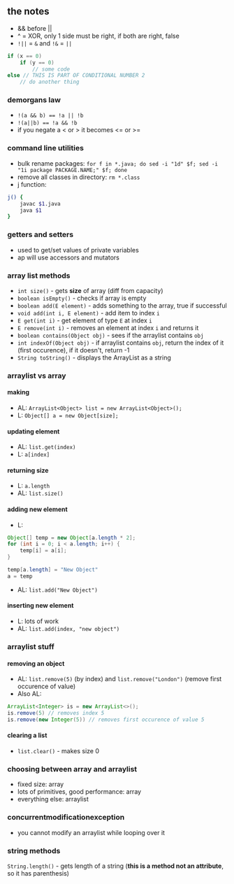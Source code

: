 ## the notes
- && before || 
- ^ = XOR, only 1 side must be right, if both are right, false
- `!||` = `&` and `!&` = `||`

```java
if (x == 0)
    if (y == 0)
        // some code
else // THIS IS PART OF CONDITIONAL NUMBER 2
    // do another thing
```

### demorgans law
- `!(a && b) == !a || !b`
- `!(a||b) == !a && !b`
- if you negate a < or > it becomes <= or >=


### command line utilities
- bulk rename packages: `for f in *.java; do sed -i "1d" $f; sed -i "1i package PACKAGE.NAME;" $f; done`
- remove all classes in directory: `rm *.class`
- j function: 
```sh
j() {
    javac $1.java
    java $1
}
```

### getters and setters 
- used to get/set values of private variables
- ap will use accessors and mutators

### array list methods
- `int size()` - gets **size** of array (diff from capacity)
- `boolean isEmpty()` - checks if array is empty
- `boolean add(E element)` - adds something to the array, true if successful
- `void add(int i, E element)` - add item to index `i`
- `E get(int i)` - get element of type `E` at index `i`
- `E remove(int i)` - removes an element at index `i` and returns it
- `boolean contains(Object obj)` - sees if the arraylist contains `obj`
- `int indexOf(Object obj)` - if arraylist contains `obj`, return the index of it (first occurence), if it doesn't, return -1
- `String toString()` - displays the ArrayList as a string

### arraylist vs array

#### making
- AL: `ArrayList<Object> list = new ArrayList<Object>();`
- L: `Object[] a = new Object[size];`

#### updating element
- AL: `list.get(index)`
- L: `a[index]`

#### returning size
- L: `a.length`
- AL: `list.size()`

#### adding new element
- L:

```java
Object[] temp = new Object[a.length * 2];
for (int i = 0; i < a.length; i++) {
    temp[i] = a[i];
}

temp[a.length] = "New Object"
a = temp
```

- AL: `list.add("New Object")`

#### inserting new element
- L: lots of work
- AL: `list.add(index, "new object")`

### arraylist stuff

#### removing an object
- AL: `list.remove(5)` (by index) and `list.remove("London")` (remove first occurence of value)
- Also AL:
```java
ArrayList<Integer> is = new ArrayList<>();
is.remove(5) // removes index 5
is.remove(new Integer(5)) // removes first occurence of value 5
```

#### clearing a list 
- `list.clear()` - makes size 0

### choosing between array and arraylist
- fixed size: array
- lots of primitives, good performance: array
- everything else: arraylist

### concurrentmodificationexception
- you cannot modify an arraylist while looping over it 

### string methods
`String.length()` - gets length of a string (**this is a method not an attribute**, so it has parenthesis)